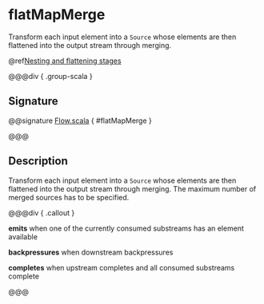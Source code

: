 # flatMapMerge

Transform each input element into a `Source` whose elements are then flattened into the output stream through merging.

@ref[Nesting and flattening stages](../index.md#nesting-and-flattening-stages)

@@@div { .group-scala }

## Signature

@@signature [Flow.scala]($akka$/akka-stream/src/main/scala/akka/stream/scaladsl/Flow.scala) { #flatMapMerge }

@@@

## Description

Transform each input element into a `Source` whose elements are then flattened into the output stream through
merging. The maximum number of merged sources has to be specified.


@@@div { .callout }

**emits** when one of the currently consumed substreams has an element available

**backpressures** when downstream backpressures

**completes** when upstream completes and all consumed substreams complete

@@@


